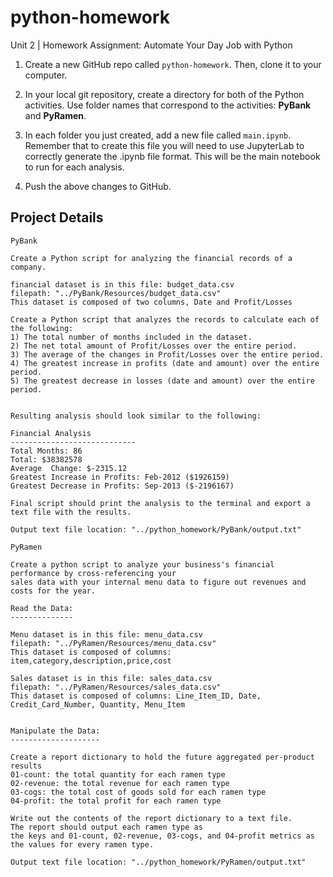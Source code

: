 # python-homework
Unit 2 | Homework Assignment: Automate Your Day Job with Python

1. Create a new GitHub repo called `python-homework`. Then, clone it to your computer.

2. In your local git repository, create a directory for both of the Python activities. Use folder names that correspond to the activities: **PyBank** and **PyRamen**.

3. In each folder you just created, add a new file called `main.ipynb`. Remember that to create this file you will need to use JupyterLab to correctly generate the .ipynb file format. This will be the main notebook to run for each analysis.

4. Push the above changes to GitHub.

## Project Details

```
PyBank

Create a Python script for analyzing the financial records of a company.

financial dataset is in this file: budget_data.csv
filepath: "../PyBank/Resources/budget_data.csv"
This dataset is composed of two columns, Date and Profit/Losses

Create a Python script that analyzes the records to calculate each of the following:
1) The total number of months included in the dataset.
2) The net total amount of Profit/Losses over the entire period.
3) The average of the changes in Profit/Losses over the entire period.
4) The greatest increase in profits (date and amount) over the entire period.
5) The greatest decrease in losses (date and amount) over the entire period.


Resulting analysis should look similar to the following:

Financial Analysis
----------------------------
Total Months: 86
Total: $38382578
Average  Change: $-2315.12
Greatest Increase in Profits: Feb-2012 ($1926159)
Greatest Decrease in Profits: Sep-2013 ($-2196167)

Final script should print the analysis to the terminal and export a text file with the results.

Output text file location: "../python_homework/PyBank/output.txt"

```

```
PyRamen

Create a python script to analyze your business's financial performance by cross-referencing your 
sales data with your internal menu data to figure out revenues and costs for the year.

Read the Data:
--------------

Menu dataset is in this file: menu_data.csv
filepath: "../PyRamen/Resources/menu_data.csv"
This dataset is composed of columns: item,category,description,price,cost

Sales dataset is in this file: sales_data.csv
filepath: "../PyRamen/Resources/sales_data.csv"
This dataset is composed of columns: Line_Item_ID, Date, Credit_Card_Number, Quantity, Menu_Item


Manipulate the Data:
--------------------

Create a report dictionary to hold the future aggregated per-product results
01-count: the total quantity for each ramen type
02-revenue: the total revenue for each ramen type
03-cogs: the total cost of goods sold for each ramen type
04-profit: the total profit for each ramen type

Write out the contents of the report dictionary to a text file. 
The report should output each ramen type as 
the keys and 01-count, 02-revenue, 03-cogs, and 04-profit metrics as the values for every ramen type.

Output text file location: "../python_homework/PyRamen/output.txt"

```